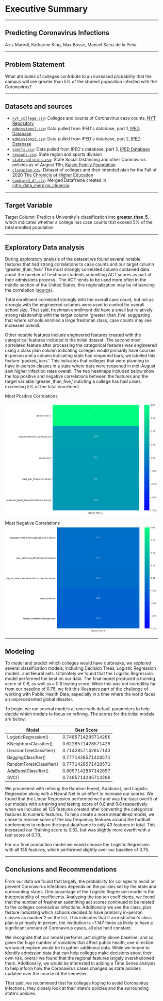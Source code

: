 # Executive Summary
---
## Predicting Coronavirus Infections

Aziz Maredi, Katharine King, Max Bosse, Manuel Sainz de la Peña

---
## Problem Statement

What attributes of colleges contribute to an increased probability that the campus will see greater than 5% of the student population infected with the Coronavirus?

---

## Datasets and sources

* [`nyt_college.csv`](./datasets/nyt_college.csv): Colleges and counts of Coronavirus case counts, [NYT Repository](https://github.com/nytimes/covid-19-data/tree/master/colleges)
* [`admissions1.csv`](./datasets/admissions1.csv): Data pulled from IPED's database, part 1, [IPED Database](https://nces.ed.gov/ipeds/)
* [`admissions2.csv`](./datasets/admissions2.csv): Data pulled from IPED's database, part 2, [IPED Database](https://nces.ed.gov/ipeds/)
* [`sports.csv`](./datasets/sports.csv): Data pulled from IPED's database, part 3, [IPED Database](https://nces.ed.gov/ipeds/)
* [`regions.csv`](./datasets/regions.csv): State region and sports division
* [`state_policies.csv`](./datasets/state_policies.csv): State Social Distancing and other Coronavirus policies as of August 11th, [Kaiser Family Foundation](https://github.com/KFFData/COVID-19-Data/tree/kff_master/State%20Policy%20Actions/State%20Social%20Distancing%20Actions)
* [`classplan.csv`]('./datasets/classplan.csv'): Dataset of colleges and their intended plan for the Fall of 2020 [The Chronicle of Higher Education](https://www.chronicle.com/article/heres-a-list-of-colleges-plans-for-reopening-in-the-fall/)
* [`combined_df.csv`]('./datasets/combined_df.csv): Merged Dataframe created in [intro_data_merging_cleaning]('./code/intro_data_merging_cleaning.ipnyb')

---
## Target Variable
Target Column: Predict a University's classification into **greater_than_5**, which indicates whether a college has case counts that exceed 5% of the total enrolled population


---
## Exploratory Data analysis
During exploratory analysis of the dataset we found several notable features that had strong correlations to case counts and our target column 'greater_than_five.' The most strongly correlated column contained data about the number of freshman students submitting ACT scores as part of their admissions process . The ACT tends to be used more often in the middle section of the United States, this regionalization may be influencing the correlation ([source](https://www.collegeraptor.com/getting-in/articles/act-sat/preference-act-sat-state-infographic/)).

Total enrollment correlated strongly with the overall case count, but not as strongly with the engineered columns were used to control for overall school size. That said, freshman enrollment did have a small but relatively strong relationship with the target column 'greater_than_five' suggesting that where schools enrolled a large freshman class, case counts may see increases overall.

Other notable features include engineered features created with the categorical features included in the initial dataset. The second most correlated feature after processing the categorical features was engineered using a class plan column indicating colleges would primarily have courses in person and a column indicating state had reopened bars, we labeled this feature 'packed_bars.' This indicates that colleges that were planning to have in-person classes in a state where bars were reopened in mid-August saw higher infection rates overall. The two heatmaps included below show the top positive and negative correlations between the features and the target variable 'greater_than_five,' indicting a college has had cases exceeding 5% of the total enrollment.

Most Positive Correlations            

![Postive Correlations](.././Images/correlation_top.png)

Most Negative Correlations
![Negative Correlations](.././Images/correlation_tail.png)


---
## Modeling

To model and predict which colleges would have outbreaks, we explored several classification models, including Decision Trees, Logistic Regression models, and Neural nets. Ultimately we found that the Logistic Regression model performed the best on our data. The final model produced a training score of 0.8, as well as a 0.8 testing score. While this was not incredibly far from our baseline of 0.76, we felt this illustrates part of the challenge of working with Public Health Data, especially in a time where the world faces an unprecedented global disaster.

To begin, we ran several models at once with default parameters to help decide which models to focus on refining. The scores for the initial models are below:

|Model|Best Score|
|---|---|
|LogisticRegression() |0.7485714285714286|
|KNeighborsClassifier()|0.6228571428571429|
|DecisionTreeClassifier()|0.7142857142857143|
|BaggingClassifier()|0.7771428571428571|
|RandomForestClassifier()|0.7771428571428571|
|AdaBoostClassifier()|0.8057142857142857|
|SVC()|0.7485714285714286|

We proceeded with refining the Random Forest, Adaboost, and Logistic Regression along with a Neural Net in an effort to increase our scores. We found that the Linear Regression performed well and was the least overfit of our models with a training and testing score of 0.8 and 0.8 respectively when we included all 135 features created after converting the categorical features to numeric features. To help create a more streamlined model, we chose to remove some of the low frequency features around the football conferences to reduce the input dataframe to only 43 features in total. This increased our Training score to 0.82, but was slightly more overfit with a test score of 0.79.

For our final production model we would choose the Logistic Regression with all 135 features, which performed slightly over our baseline of 0.75.

---
## Conclusions and Recommendations
From our data we found that largely, the probability for colleges to avoid or prevent Coronavirus infections depends on the policies set by the state and surrounding states. One advantage of the Logistic Regression model is the interpretability of coefficients. Analyzing the top ten coefficients, we found that the number of freshman submitting act scores continued to be related to the colleges coronavirus infections. Additionally we see the class_plan feature indicating which schools decided to have primarily in-person classes as number 2 on the list. This indicates that if an institution's class plan is primarily in person, the institution is ~1.147 times as likely to have a significant amount of Coronavirus cases, all else held constant.  

We recognize that our model performs just slightly above baseline, and so given the huge number of variables that affect public health, one direction we would explore would be to gather additional data. While we hoped to identify admission data that can help colleges make decisions about their own risk, overall we found that the regional features largely overshadowed them. Additionally, we would be interested in adding a Time Series analysis to help inform how the Coronavirus cases changed as state policies updated over the course of the semester.

That said, we recommend that for colleges hoping to avoid Coronavirus infections, they closely look at their state's policies and the surrounding state's policies.
